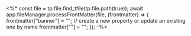 <%*
const file = tp.file.find_tfile(tp.file.path(true));
await app.fileManager.processFrontMatter(file, (frontmatter) => {
  frontmatter["banner"] = ""; // create a new property or update an existing one by name
  frontmatter[""] = "";
});
-%>